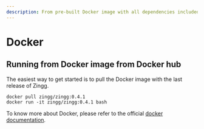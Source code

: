 ```yaml
---
description: From pre-built Docker image with all dependencies included
---
```


# Docker

## Running from Docker image from Docker hub

The easiest way to get started is to pull the Docker image with the last release of Zingg.

```
docker pull zingg/zingg:0.4.1
docker run -it zingg/zingg:0.4.1 bash
```

To know more about Docker, please refer to the official [docker documentation](https://docs.docker.com/).

##
